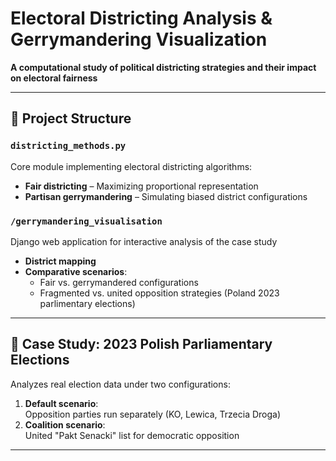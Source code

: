 # Electoral Districting Analysis & Gerrymandering Visualization  
**A computational study of political districting strategies and their impact on electoral fairness**  

---

## 📁 Project Structure

### `districting_methods.py`  
Core module implementing electoral districting algorithms:
- **Fair districting** – Maximizing proportional representation
- **Partisan gerrymandering** – Simulating biased district configurations

### `/gerrymandering_visualisation`  
Django web application for interactive analysis of the case study
- **District mapping**
- **Comparative scenarios**:
  - Fair vs. gerrymandered configurations
  - Fragmented vs. united opposition strategies (Poland 2023 parlimentary elections)
---

## 📌 Case Study: 2023 Polish Parliamentary Elections
Analyzes real election data under two configurations:
1. **Default scenario**:  
   Opposition parties run separately (KO, Lewica, Trzecia Droga)
2. **Coalition scenario**:  
   United "Pakt Senacki" list for democratic opposition

---